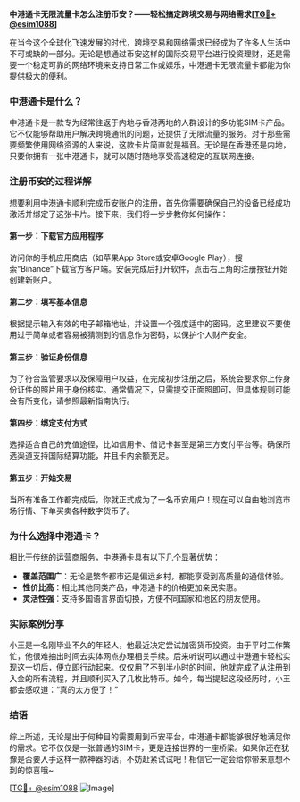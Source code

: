 **中港通卡无限流量卡怎么注册币安？——轻松搞定跨境交易与网络需求[[TG💪+ @esim1088](https://t.me/s/esim1088)]**

在当今这个全球化飞速发展的时代，跨境交易和网络需求已经成为了许多人生活中不可或缺的一部分。无论是想通过币安这样的国际交易平台进行投资理财，还是需要一个稳定可靠的网络环境来支持日常工作或娱乐，中港通卡无限流量卡都能为你提供极大的便利。

### 中港通卡是什么？

中港通卡是一款专为经常往返于内地与香港两地的人群设计的多功能SIM卡产品。它不仅能够帮助用户解决跨境通讯的问题，还提供了无限流量的服务。对于那些需要频繁使用网络资源的人来说，这款卡片简直就是福音。无论是在香港还是内地，只要你拥有一张中港通卡，就可以随时随地享受高速稳定的互联网连接。

### 注册币安的过程详解

想要利用中港通卡顺利完成币安账户的注册，首先你需要确保自己的设备已经成功激活并绑定了这张卡片。接下来，我们将一步步教你如何操作：

#### 第一步：下载官方应用程序
访问你的手机应用商店（如苹果App Store或安卓Google Play），搜索“Binance”下载官方客户端。安装完成后打开软件，点击右上角的注册按钮开始创建新账户。

#### 第二步：填写基本信息
根据提示输入有效的电子邮箱地址，并设置一个强度适中的密码。这里建议不要使用过于简单或者容易被猜测到的信息作为密码，以保护个人财产安全。

#### 第三步：验证身份信息
为了符合监管要求以及保障用户权益，在完成初步注册之后，系统会要求你上传身份证件的照片用于身份核实。通常情况下，只需提交正面照即可，但具体规则可能会有所变化，请参照最新指南执行。

#### 第四步：绑定支付方式
选择适合自己的充值途径，比如信用卡、借记卡甚至是第三方支付平台等。确保所选渠道支持国际结算功能，并且卡内余额充足。

#### 第五步：开始交易
当所有准备工作都完成后，你就正式成为了一名币安用户！现在可以自由地浏览市场行情、下单买卖各种数字货币了。

### 为什么选择中港通卡？

相比于传统的运营商服务，中港通卡具有以下几个显著优势：
- **覆盖范围广**：无论是繁华都市还是偏远乡村，都能享受到高质量的通信体验。
- **性价比高**：相比其他同类产品，中港通卡的价格更加亲民实惠。
- **灵活性强**：支持多国语言界面切换，方便不同国家和地区的朋友使用。

### 实际案例分享

小王是一名刚毕业不久的年轻人，他最近决定尝试加密货币投资。由于平时工作繁忙，他很难抽出时间去实体网点办理相关手续。后来听说可以通过中港通卡轻松实现这一切后，便立即行动起来。仅仅用了不到半小时的时间，他就完成了从注册到入金的所有流程，并且顺利买入了几枚比特币。如今，每当提起这段经历时，小王都会感叹道：“真的太方便了！”

### 结语

综上所述，无论是出于何种目的需要用到币安平台，中港通卡都能够很好地满足你的需求。它不仅仅是一张普通的SIM卡，更是连接世界的一座桥梁。如果你还在犹豫是否要入手这样一款神器的话，不妨赶紧试试吧！相信它一定会给你带来意想不到的惊喜哦~

[[TG💪+ @esim1088](https://t.me/s/esim1088) ![Image](https://i.postimg.cc/4NQfJmqS/Snipaste-2025-05-13-00-14-12.png)]